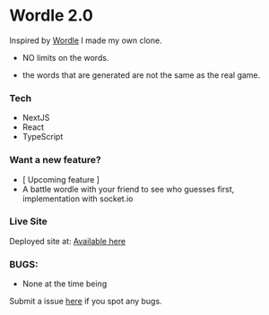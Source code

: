 # Wordle 2.0

Inspired by [Wordle](https://www.nytimes.com/games/wordle/index.html) I made my own clone.

- NO limits on the words.

- the words that are generated are not the same as the real game.

### Tech

- NextJS
- React
- TypeScript


### Want a new feature?

- [ Upcoming feature ] 
- A battle wordle with your friend to see who guesses first, implementation with socket.io


### Live Site 

Deployed site at: [Available here](https://wordle2-six.vercel.app/)


### BUGS:

- None at the time being

Submit a issue [here](https://github.com/Neoneoexe/wordle2/issues) if you spot any bugs.
